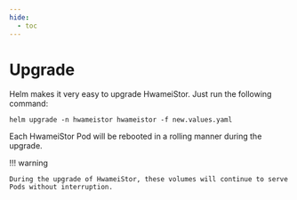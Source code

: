 ```yaml
---
hide:
  - toc
---
```


# Upgrade

Helm makes it very easy to upgrade HwameiStor. Just run the following command:

```console
helm upgrade -n hwameistor hwameistor -f new.values.yaml
```

Each HwameiStor Pod will be rebooted in a rolling manner during the upgrade.

!!! warning

    During the upgrade of HwameiStor, these volumes will continue to serve Pods without interruption.
